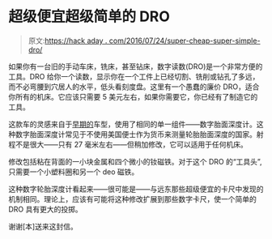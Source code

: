 # 超级便宜超级简单的 DRO

> 原文:[https://hack aday . com/2016/07/24/super-cheap-super-simple-dro/](https://hackaday.com/2016/07/24/super-cheap-super-simple-dro/)

如果你有一台旧的手动车床，铣床，甚至钻床，数字读数(DRO)是一个非常方便的工具。DRO 给你一个读数，显示你在一个工件上已经切割、铣削或钻孔了多远，而不必弯腰到穴居人的水平，低头看刻度盘。这里有一个愚蠢的廉价 DRO，适合你所有的机床。它应该只需要 5 美元左右，如果你需要它，你已经有了制造它的工具。

这款车的灵感来自于[早期的](http://start-model-engineering.co.uk/machines-and-tooling/minilathe/micro-dro/)车型，使用了相同的单一组件——数字胎面深度计。这种数字胎面深度计常见于不使用美国便士作为货币来测量轮胎胎面深度的国家。射程不是很大——只有 27 毫米左右——但稍加修改，它可以适用于任何机床。

修改包括粘在背面的一小块金属和四个微小的钕磁铁。对于这个 DRO 的“工具头”,只需要一个小塑料圈和另一个 deo 磁铁。

这种数字轮胎深度计看起来——很可能是——与远东那些超级便宜的卡尺中发现的机制相同。理论上，应该有可能将这种修改扩展到那些数字卡尺，使一个简单的 DRO 具有更大的投掷。

谢谢[本]送来这封信。